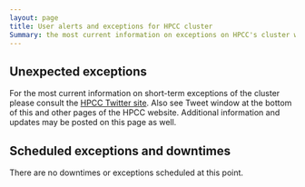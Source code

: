 ```yaml
---
layout: page
title: User alerts and exceptions for HPCC cluster
Summary: the most current information on exceptions on HPCC's cluster will be posted here or on its Twitter site (https://twitter.com/UCR_HPCC).
---
```


## Unexpected exceptions 

For the most current information on short-term exceptions of the cluster please consult the [HPCC Twitter site](https://twitter.com/UCR_HPCC). Also see Tweet window at the bottom of this and other pages of the HPCC website. Additional information and updates may be posted on this page as well. 

## Scheduled exceptions and downtimes

There are no downtimes or exceptions scheduled at this point.







